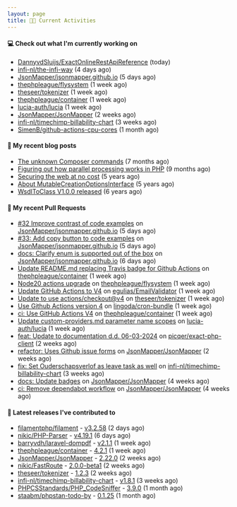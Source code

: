 ```yaml
---
layout: page
title: 👨‍💻 Current Activities
---
```


#### 💻 Check out what I'm currently working on

- [DannyvdSluijs/ExactOnlineRestApiReference](https://github.com/DannyvdSluijs/ExactOnlineRestApiReference) (today)
- [infi-nl/the-infi-way](https://github.com/infi-nl/the-infi-way) (4 days ago)
- [JsonMapper/jsonmapper.github.io](https://github.com/JsonMapper/jsonmapper.github.io) (5 days ago)
- [thephpleague/flysystem](https://github.com/thephpleague/flysystem) (1 week ago)
- [theseer/tokenizer](https://github.com/theseer/tokenizer) (1 week ago)
- [thephpleague/container](https://github.com/thephpleague/container) (1 week ago)
- [lucia-auth/lucia](https://github.com/lucia-auth/lucia) (1 week ago)
- [JsonMapper/JsonMapper](https://github.com/JsonMapper/JsonMapper) (2 weeks ago)
- [infi-nl/timechimp-billability-chart](https://github.com/infi-nl/timechimp-billability-chart) (3 weeks ago)
- [SimenB/github-actions-cpu-cores](https://github.com/SimenB/github-actions-cpu-cores) (1 month ago)


#### 📜 My recent blog posts

- [The unknown Composer commands](/2023/08/25/the-unknown-composer-commands.html) (7 months ago)
- [Figuring out how parallel processing works in PHP](/2023/06/21/figuring-out-how-parallel-processing-works-in-php.html) (9 months ago)
- [Securing the web at no cost](/2019/02/04/securing-the-web-at-no-cost.html) (5 years ago)
- [About MutableCreationOptionsInterface](/2018/10/15/about-mutable-creation-options-interface.html) (5 years ago)
- [WsdlToClass V1.0.0 released](/2018/01/11/wsdl-to-class-v1-0-0.html) (6 years ago)

#### 🔨 My recent Pull Requests

- [#32 Improve contrast of code examples](https://github.com/JsonMapper/jsonmapper.github.io/pull/39) on [JsonMapper/jsonmapper.github.io](https://github.com/JsonMapper/jsonmapper.github.io) (5 days ago)
- [#33: Add copy button to code examples](https://github.com/JsonMapper/jsonmapper.github.io/pull/38) on [JsonMapper/jsonmapper.github.io](https://github.com/JsonMapper/jsonmapper.github.io) (5 days ago)
- [docs: Clarify enum is supported out of the box](https://github.com/JsonMapper/jsonmapper.github.io/pull/37) on [JsonMapper/jsonmapper.github.io](https://github.com/JsonMapper/jsonmapper.github.io) (6 days ago)
- [Update README.md replacing Travis badge for Github Actions](https://github.com/thephpleague/container/pull/258) on [thephpleague/container](https://github.com/thephpleague/container) (1 week ago)
- [Node20 actions upgrade](https://github.com/thephpleague/flysystem/pull/1766) on [thephpleague/flysystem](https://github.com/thephpleague/flysystem) (1 week ago)
- [Update GitHub Actions to V4](https://github.com/egulias/EmailValidator/pull/383) on [egulias/EmailValidator](https://github.com/egulias/EmailValidator) (1 week ago)
- [Update to use actions/checkout@v4](https://github.com/theseer/tokenizer/pull/21) on [theseer/tokenizer](https://github.com/theseer/tokenizer) (1 week ago)
- [Use Github Actions version 4](https://github.com/lingoda/cron-bundle/pull/6) on [lingoda/cron-bundle](https://github.com/lingoda/cron-bundle) (1 week ago)
- [ci: Use GitHub Actions V4](https://github.com/thephpleague/container/pull/257) on [thephpleague/container](https://github.com/thephpleague/container) (1 week ago)
- [Update custom-providers.md parameter name scopes](https://github.com/lucia-auth/lucia/pull/1486) on [lucia-auth/lucia](https://github.com/lucia-auth/lucia) (1 week ago)
- [feat: Update to documentation d.d. 06-03-2024](https://github.com/picqer/exact-php-client/pull/638) on [picqer/exact-php-client](https://github.com/picqer/exact-php-client) (2 weeks ago)
- [refactor: Uses Github issue forms](https://github.com/JsonMapper/JsonMapper/pull/182) on [JsonMapper/JsonMapper](https://github.com/JsonMapper/JsonMapper) (2 weeks ago)
- [fix: Set Ouderschapsverlof as leave task as well](https://github.com/infi-nl/timechimp-billability-chart/pull/15) on [infi-nl/timechimp-billability-chart](https://github.com/infi-nl/timechimp-billability-chart) (3 weeks ago)
- [docs: Update badges](https://github.com/JsonMapper/JsonMapper/pull/181) on [JsonMapper/JsonMapper](https://github.com/JsonMapper/JsonMapper) (4 weeks ago)
- [ci: Remove dependabot workflow](https://github.com/JsonMapper/JsonMapper/pull/180) on [JsonMapper/JsonMapper](https://github.com/JsonMapper/JsonMapper) (4 weeks ago)


#### 🔭 Latest releases I've contributed to

- [filamentphp/filament](https://github.com/filamentphp/filament) - [v3.2.58](https://github.com/filamentphp/filament/releases/tag/v3.2.58) (2 days ago)
- [nikic/PHP-Parser](https://github.com/nikic/PHP-Parser) - [v4.19.1](https://github.com/nikic/PHP-Parser/releases/tag/v4.19.1) (6 days ago)
- [barryvdh/laravel-dompdf](https://github.com/barryvdh/laravel-dompdf) - [v2.1.1](https://github.com/barryvdh/laravel-dompdf/releases/tag/v2.1.1) (1 week ago)
- [thephpleague/container](https://github.com/thephpleague/container) - [4.2.1](https://github.com/thephpleague/container/releases/tag/4.2.1) (1 week ago)
- [JsonMapper/JsonMapper](https://github.com/JsonMapper/JsonMapper) - [2.22.0](https://github.com/JsonMapper/JsonMapper/releases/tag/2.22.0) (2 weeks ago)
- [nikic/FastRoute](https://github.com/nikic/FastRoute) - [2.0.0-beta1](https://github.com/nikic/FastRoute/releases/tag/2.0.0-beta1) (2 weeks ago)
- [theseer/tokenizer](https://github.com/theseer/tokenizer) - [1.2.3](https://github.com/theseer/tokenizer/releases/tag/1.2.3) (2 weeks ago)
- [infi-nl/timechimp-billability-chart](https://github.com/infi-nl/timechimp-billability-chart) - [v1.8.1](https://github.com/infi-nl/timechimp-billability-chart/releases/tag/v1.8.1) (3 weeks ago)
- [PHPCSStandards/PHP_CodeSniffer](https://github.com/PHPCSStandards/PHP_CodeSniffer) - [3.9.0](https://github.com/PHPCSStandards/PHP_CodeSniffer/releases/tag/3.9.0) (1 month ago)
- [staabm/phpstan-todo-by](https://github.com/staabm/phpstan-todo-by) - [0.1.25](https://github.com/staabm/phpstan-todo-by/releases/tag/0.1.25) (1 month ago)
